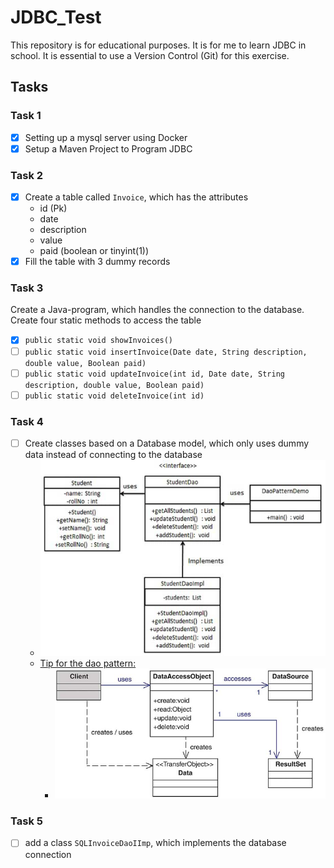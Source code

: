 # JDBC_Test

This repository is for educational purposes. It is for me to learn JDBC in school.
It is essential to use a Version Control (Git) for this exercise.

## Tasks
### Task 1
* [x] Setting up a mysql server using Docker
* [x] Setup a Maven Project to Program JDBC
### Task 2
* [x] Create a table called `Invoice`, which has the attributes
    - id (Pk)
    - date
    - description
    - value
    - paid (boolean or tinyint(1))
* [x] Fill the table with 3 dummy records
### Task 3
Create a Java-program, which handles the connection to the database. Create four static methods to access the table
* [x] `public static void showInvoices()`
* [ ] `public static void insertInvoice(Date date, String description, double value, Boolean paid)`
* [ ] `public static void updateInvoice(int id, Date date, String description, double value, Boolean paid)`
* [ ] `public static void deleteInvoice(int id)`
### Task 4
* [ ] Create classes based on a Database model, which only uses dummy data instead of connecting to the database
    - ![Picture of the ORM](/assets/orm.png)
    - [Tip for the dao pattern:](http://www.informit.com/articles/article.aspx?p=1398621&seqNum=3)
        - ![Tips for the pattern](/assets/dao_pattern.png)
### Task 5
* [ ] add a class `SQLInvoiceDaoIImp`, which implements the database connection